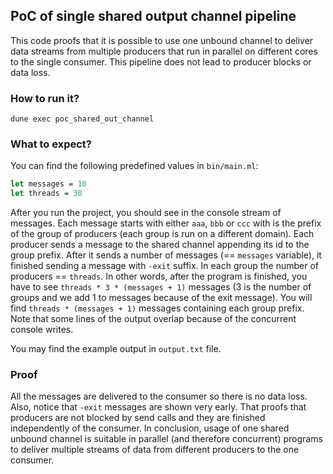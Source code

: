 ## PoC of single shared output channel pipeline

This code proofs that it is possible to use one unbound channel to deliver data streams from multiple producers that run in parallel on different cores to the single consumer. This pipeline does not lead to producer blocks or data loss.

### How to run it?

```
dune exec poc_shared_out_channel
```

### What to expect?

You can find the following predefined values in `bin/main.ml`:
```ocaml
let messages = 10
let threads = 30
```
After you run the project, you should see in the console stream of messages. Each message starts with either `aaa`, `bbb` or `ccc` with is the prefix of the group of producers (each group is run on a different domain). Each producer sends a message to the shared channel appending its id to the group prefix. After it sends a number of messages (== `messages` variable), it finished sending a message with `-exit` suffix. In each group the number of producers == `threads`. In other words, after the program is finished, you have to see `threads * 3 * (messages + 1)` messages (3 is the number of groups and we add 1 to messages because of the exit message). You will find `threads * (messages + 1)` messages containing each group prefix. Note that some lines of the output overlap because of the concurrent console writes.

You may find the example output in `output.txt` file. 


### Proof

All the messages are delivered to the consumer so there is no data loss. Also, notice that `-exit` messages are shown very early. That proofs that producers are not blocked by send calls and they are finished independently of the consumer. In conclusion, usage of one shared unbound channel is suitable in parallel (and therefore concurrent) programs to deliver multiple streams of data from different producers to the one consumer.